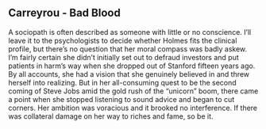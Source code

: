## Carreyrou - Bad Blood

A sociopath is often described as someone with little or no conscience.
I’ll leave it to the psychologists to decide whether Holmes fits the clinical profile, but there’s no question that her moral compass was badly askew.
I’m fairly certain she didn’t initially set out to defraud investors and put patients in harm’s way when she dropped out of Stanford fifteen years ago.
By all accounts, she had a vision that she genuinely believed in and threw herself into realizing.
But in her all-consuming quest to be the second coming of Steve Jobs amid the gold rush of the “unicorn” boom, there came a point when she stopped listening to sound advice and began to cut corners.
Her ambition was voracious and it brooked no interference.
If there was collateral damage on her way to riches and fame, so be it.
